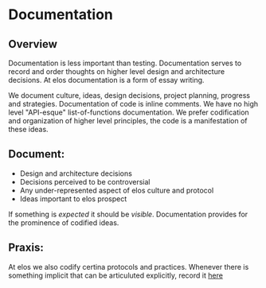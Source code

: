 Documentation
=============

Overview
--------

Documentation is less important than testing. Documentation serves to record and order thoughts on higher level design and architecture decisions. At elos documentation is a form of essay writing.

We document culture, ideas, design decisions, project planning, progress and strategies. Documentation of code is inline comments. We have no high level "API-esque" list-of-functions documentation. We prefer codification and organization of higher level principles, the code is a manifestation of these ideas.

Document:
---------

 * Design and architecture decisions
 * Decisions perceived to be controversial
 * Any under-represented aspect of elos culture and protocol
 * Ideas important to elos prospect

If something is _expected_ it should be _visible_. Documentation provides for the prominence of codified ideas.

Praxis:
-------

At elos we also codify certina protocols and practices. Whenever there is something implicit that can be articuluted explicitly, record it [here](https://github.com/elos/culture/tree/master/protocol)
